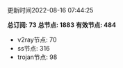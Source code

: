 更新时间2022-08-16 07:44:25

**总订阅: 73**
**总节点: 1883**
**有效节点: 484**
- v2ray节点: 70
- ss节点: 316
- trojan节点: 98
